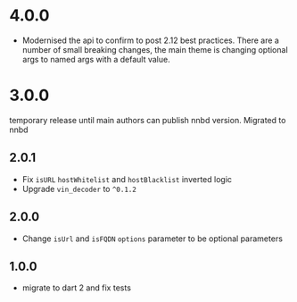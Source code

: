 # 4.0.0
- Modernised the api to confirm to post 2.12 best practices. There are a number of small breaking changes, the main theme is changing optional args to named args with a default value.

# 3.0.0
temporary release until main authors can publish nnbd version.
Migrated to nnbd

## 2.0.1

- Fix `isURL` `hostWhitelist` and `hostBlacklist` inverted logic
- Upgrade `vin_decoder` to `^0.1.2`

## 2.0.0

- Change `isUrl` and `isFQDN` `options` parameter to be optional parameters

## 1.0.0

- migrate to dart 2 and fix tests
